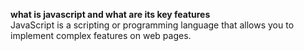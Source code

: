 **what is javascript and what are its key features** <br>
JavaScript is a scripting or programming language that allows you to implement complex features on web pages.